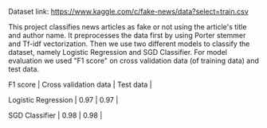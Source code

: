 Dataset link: https://www.kaggle.com/c/fake-news/data?select=train.csv


This project classifies news articles as fake or not using the article's title and author name.
It preprocesses the data first by using Porter stemmer and Tf-idf vectorization. 
Then we use two different models to classify the dataset, namely Logistic Regression and SGD Classifier.
For model evaluation we used "F1 score" on cross validation data (of training data) and test data.


F1 score                |  Cross validation data   |  Test data   |

Logistic Regression     |         0.97             |     0.97     |

SGD Classifier          |         0.98             |     0.98     |

